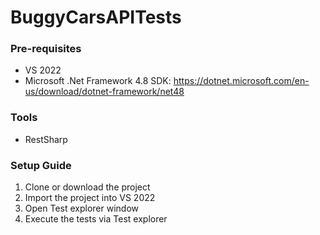 # BuggyCarsAPITests

### Pre-requisites
* VS 2022
* Microsoft .Net Framework 4.8 SDK: https://dotnet.microsoft.com/en-us/download/dotnet-framework/net48

### Tools
* RestSharp

### Setup Guide
1. Clone or download the project
2. Import the project into VS 2022
3. Open Test explorer window
4. Execute the tests via Test explorer

